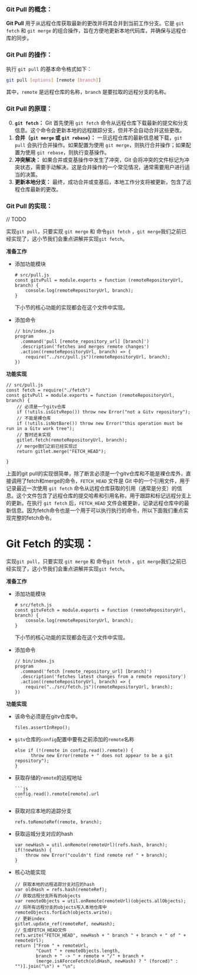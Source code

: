 
### Git Pull 的概念：

**Git Pull** 用于从远程仓库获取最新的更改并将其合并到当前工作分支。它是 `git fetch` 和 `git merge` 的组合操作，旨在方便地更新本地代码库，并确保与远程仓库的同步。

### Git Pull 的操作：

执行 `git pull` 的基本命令格式如下：

```sh
git pull [options] [remote [branch]]
```

其中，`remote` 是远程仓库的名称，`branch` 是要拉取的远程分支的名称。

### Git Pull 的原理：

0.  **`git fetch`：** Git 首先使用 `git fetch` 命令从远程仓库下载最新的提交和分支信息。这个命令会更新本地的远程跟踪分支，但并不会自动合并这些更改。
0.  **合并（`git merge` 或 `git rebase`）：** 一旦远程仓库的最新信息被下载，`git pull` 会执行合并操作。如果配置为使用 `git merge`，则执行合并操作；如果配置为使用 `git rebase`，则执行变基操作。
0.  **冲突解决：** 如果合并或变基操作中发生了冲突，Git 会将冲突的文件标记为冲突状态，需要手动解决。这是合并操作的一个常见情况，通常需要用户进行适当的决策。
0.  **更新本地分支：** 最终，成功合并或变基后，本地工作分支将被更新，包含了远程仓库最新的更改。

### Git Pull 的实现：

// TODO

实现`git pull`，只要实现 `git merge` 和 命令`git fetch` ，`git merge`我们之前已经实现了，这小节我们会重点讲解并实现`git fetch`。

**准备工作**

-   添加功能模块

    ```
    # src/pull.js
    const gitvPull = module.exports = function (remoteRepositoryUrl, branch) {
        console.log(remoteRepositoryUrl, branch);
    }
    ```

    下小节的核心功能的实现都会在这个文件中实现。

-   添加命令

    ```
    // bin/index.js 
    program
      .command('pull [remote_repository_url] [branch]')
      .description('fetches and merges remote changes')
      .action((remoteRepositoryUrl, branch) => {
        require("../src/pull.js")(remoteRepositoryUrl, branch);
    })
    ```

**功能实现**

```
// src/pull.js
const fetch = require("./fetch")
const gitvPull = module.exports = function (remoteRepositoryUrl, branch) {
    // 必须是一个gitv仓库
    if (!utils.isGitvRepo()) throw new Error("not a Gitv repository");
    // 不能是裸仓库
    if (!utils.isNotBare()) throw new Error("this operation must be run in a Gitv work tree");
    // 暂时还未实现
    gitlet.fetch(remoteRepositoryUrl, branch);
    // merge我们之前已经实现过
    return gitlet.merge("FETCH_HEAD");   
    
}
```

上面的git pull的实现很简单，除了断言必须是一个gitv仓库和不能是裸仓库外，直接调用了fetch和merge的命令，`FETCH_HEAD` 文件是 Git 中的一个引用文件，用于记录最近一次使用 `git fetch` 命令从远程仓库获取的引用（通常是分支）的信息。这个文件包含了远程仓库的提交哈希和引用名称，用于跟踪和标记远程分支上的更新。在执行 `git fetch` 后，`FETCH_HEAD` 文件会被更新，记录远程仓库中的最新信息。因为fetch命令也是一个用于可以执行执行的命令，所以下面我们重点实现完整的fetch命令。

# Git Fetch 的实现：

实现`git pull`，只要实现 `git merge` 和 命令`git fetch` ，`git merge`我们之前已经实现了，这小节我们会重点讲解并实现`git fetch`。

**准备工作**

-   添加功能模块

    ```
    # src/fetch.js
    const gitvFetch = module.exports = function (remoteRepositoryUrl, branch) {
        console.log(remoteRepositoryUrl, branch);
    }
    ```

    下小节的核心功能的实现都会在这个文件中实现。

-   添加命令

    ```
    // bin/index.js 
    program
      .command('fetch [remote_repository_url] [branch]')
      .description('fetches latest changes from a remote repository')
      .action((remoteRepositoryUrl, branch) => {
        require("../src/fetch.js")(remoteRepositoryUrl, branch);
    })
    ```

**功能实现**

-   该命令必须是在gitv仓库中。

    ```
    files.assertInRepo();
    ```

-   `gitv`仓库的`config`配置中要有之前添加的`remote`名称

    ```
    else if (!(remote in config.read().remote)) {
          throw new Error(remote + " does not appear to be a git repository");
    } 
    ```

-   获取存储的`remote`的远程地址

    ````
    ```js
    config.read().remote[remote].url
    ```
    ````

-   获取对应本地的追踪分支

    ```
    refs.toRemoteRef(remote, branch);
    ```

-   获取运城分支对应的hash

    ```
    var newHash = util.onRemote(remoteUrl)(refs.hash, branch);
    if(!newHash) {
        throw new Error("couldn't find remote ref " + branch);
    }
    ```

-   核心功能实现

    ```
    // 获取本地的远程追踪分支对应的hash
    var oldHash = refs.hash(remoteRef);
    // 获取远程分支所有的objects
    var remoteObjects = util.onRemote(remoteUrl)(objects.allObjects);
    // 将所有远程分支的objects写入本地仓库中
    remoteObjects.forEach(objects.write);
    // 更新index
    gitlet.update_ref(remoteRef, newHash);
    // 生成FETCH_HEAD文件
    refs.write("FETCH_HEAD", newHash + " branch " + branch + " of " + remoteUrl);
    return ["From " + remoteUrl,
            "Count " + remoteObjects.length,
            branch + " -> " + remote + "/" + branch +
            (merge.isAForceFetch(oldHash, newHash) ? " (forced)" : "")].join("\n") + "\n";
    ```